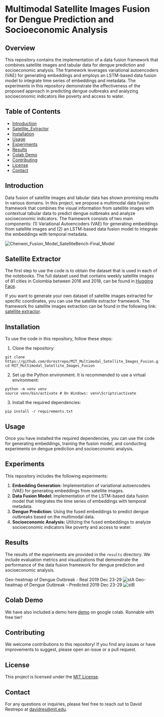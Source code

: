 # Multimodal Satellite Images Fusion for Dengue Prediction and Socioeconomic Analysis

## Overview
This repository contains the implementation of a data fusion framework that combines satellite images and tabular data for dengue prediction and socioeconomic analysis. The framework leverages variational autoencoders (VAE) for generating embeddings and employs an LSTM-based data fusion model to integrate time series of embeddings and metadata. The experiments in this repository demonstrate the effectiveness of the proposed approach in predicting dengue outbreaks and analyzing socioeconomic indicators like poverty and access to water.


## Table of Contents
- [Introduction](#introduction)
- [Satellite_Extractor](#satellite_extractor)
- [Installation](#installation)
- [Usage](#usage)
- [Experiments](#experiments)
- [Results](#results)
- [Colab Demo](https://colab.research.google.com/drive/1s28QdNin6lPOBPD6ibATNR2SZZQCjEY2?usp=sharing)
- [Contributing](#contributing)
- [License](#license)
- [Contact](#contact)

## Introduction
Data fusion of satellite images and tabular data has shown promising results in various domains. In this project, we propose a multimodal data fusion framework that combines the visual information from satellite images with contextual tabular data to predict dengue outbreaks and analyze socioeconomic indicators. The framework consists of two main components: (1) Variational Autoencoders (VAE) for generating embeddings from satellite images and (2) an LSTM-based data fusion model to integrate the embeddings with temporal metadata.

![Chenwei_Fusion_Model_SatelliteBench-Final_Model](https://github.com/mitcriticaldatacolombia/MIT_Multimodal_Satellite_Images_Fusion/assets/36363910/a5e6828a-dcca-4312-a0a1-dc71c9ce99b8)

## Satellite Extractor
The first step to use the code is to obtain the dataset that is used in each of the notebooks. The full dataset used that contains weekly satellite images of 81 cities in Colombia between 2016 and 2018, can be found in [Hugging Face](https://huggingface.co/MITCriticalData).

If you want to generate your own dataset of satellite images extracted for specific coordinates, you can use the satellite extractor framework. The framework fro satellite images extraction can be found in the following link: [satellite extractor](https://github.com/mitcriticaldatacolombia/satellite.extractor/tree/main).

## Installation
To use the code in this repository, follow these steps:

1. Clone the repository:

```
git clone https://github.com/dsrestrepo/MIT_Multimodal_Satellite_Images_Fusion.git
cd MIT_Multimodal_Satellite_Images_Fusion
```

2. Set up the Python environment. It is recommended to use a virtual environment:

```
python -m venv venv
source venv/bin/activate # On Windows: venv\Scripts\activate
```

3. Install the required dependencies:

```
pip install -r requirements.txt
```

## Usage
Once you have installed the required dependencies, you can use the code for generating embeddings, training the fusion model, and conducting experiments on dengue prediction and socioeconomic analysis.

## Experiments
This repository includes the following experiments:

1. **Embedding Generation:** Implementation of variational autoencoders (VAE) for generating embeddings from satellite images.
2. **Data Fusion Model:** Implementation of the LSTM-based data fusion model that integrates the time series of embeddings with temporal metadata.
3. **Dengue Prediction:** Using the fused embeddings to predict dengue outbreaks based on the multimodal data.
4. **Socioeconomic Analysis:** Utilizing the fused embeddings to analyze socioeconomic indicators like poverty and access to water.

## Results
The results of the experiments are provided in the `results` directory. We include evaluation metrics and visualizations that demonstrate the performance of the data fusion framework for dengue prediction and socioeconomic analysis.

Geo-heatmap of Dengue Outbreak - Real 2019 Dec 23-29
![stA](https://github.com/mitcriticaldatacolombia/MIT_Multimodal_Satellite_Images_Fusion/assets/36363910/bf8488d4-b34c-4e75-921b-f17164ecbbd4)
Geo-heatmap of Dengue Outbreak - Predicted 2019 Dec 23-29
![stB](https://github.com/mitcriticaldatacolombia/MIT_Multimodal_Satellite_Images_Fusion/assets/36363910/ffe1ee02-0a0c-43ef-a525-34356e4d9298)

## Colab Demo
We have also included a demo here [demo](https://colab.research.google.com/drive/1s28QdNin6lPOBPD6ibATNR2SZZQCjEY2?usp=sharing) on google colab. Runnable with free tier!

## Contributing
We welcome contributions to this repository! If you find any issues or have improvements to suggest, please open an issue or a pull request.

## License
This project is licensed under the [MIT License](LICENSE).

## Contact
For any questions or inquiries, please feel free to reach out to David Restrepo at davidres@mit.edu.

